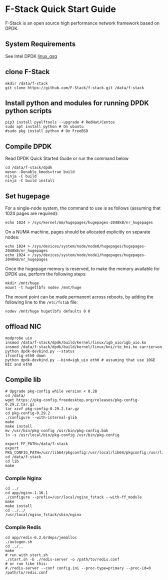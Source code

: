 # F-Stack Quick Start Guide

  F-Stack is an open source high performance network framework based on DPDK.


## System Requirements

See Intel DPDK [linux_gsg](http://dpdk.org/doc/guides/linux_gsg/index.html)

## clone F-Stack

	mkdir /data/f-stack
	git clone https://github.com/F-Stack/f-stack.git /data/f-stack

## Install python and modules for running DPDK python scripts
    pip3 install pyelftools --upgrade # RedHat/Centos
    sudo apt install python # On ubuntu
    #sudo pkg install python # On FreeBSD

## Compile DPDK

Read DPDK Quick Started Guide or run the command below

	cd /data/f-stack/dpdk
	meson -Denable_kmods=true build
	ninja -C build
	ninja -C build install

## Set hugepage

For a single-node system, the command to use is as follows (assuming that 1024 pages are required):

	echo 1024 > /sys/kernel/mm/hugepages/hugepages-2048kB/nr_hugepages

On a NUMA machine, pages should be allocated explicitly on separate nodes:

	echo 1024 > /sys/devices/system/node/node0/hugepages/hugepages-2048kB/nr_hugepages
	echo 1024 > /sys/devices/system/node/node1/hugepages/hugepages-2048kB/nr_hugepages

Once the hugepage memory is reserved, to make the memory available for DPDK use, perform the following steps:

	mkdir /mnt/huge
	mount -t hugetlbfs nodev /mnt/huge

The mount point can be made permanent across reboots, by adding the following line to the `/etc/fstab` file:

	nodev /mnt/huge hugetlbfs defaults 0 0

## offload NIC

    modprobe uio
    insmod /data/f-stack/dpdk/build/kernel/linux/igb_uio/igb_uio.ko
    insmod /data/f-stack/dpdk/build/kernel/linux/kni/rte_kni.ko carrier=on
    python dpdk-devbind.py --status
    ifconfig eth0 down
    python dpdk-devbind.py --bind=igb_uio eth0 # assuming that use 10GE NIC and eth0

## Compile  lib

    # Upgrade pkg-config while version < 0.28
    cd /data/
    wget https://pkg-config.freedesktop.org/releases/pkg-config-0.29.2.tar.gz
    tar xzvf pkg-config-0.29.2.tar.gz
    cd pkg-config-0.29.2
    ./configure --with-internal-glib
    make
    make install
    mv /usr/bin/pkg-config /usr/bin/pkg-config.bak
    ln -s /usr/local/bin/pkg-config /usr/bin/pkg-config

    export FF_PATH=/data/f-stack
    export PKG_CONFIG_PATH=/usr/lib64/pkgconfig:/usr/local/lib64/pkgconfig:/usr/lib/pkgconfig
    cd /data/f-stack
    cd lib
    make

### Compile Nginx

	cd ../
	cd app/nginx-1.16.1
	./configure --prefix=/usr/local/nginx_fstack --with-ff_module
	make
	make install
	cd ../../
	/usr/local/nginx_fstack/sbin/nginx

### Compile Redis

	cd app/redis-6.2.6/deps/jemalloc
	./autogen.sh
	cd ../..
	make
	# run with start.sh
	./start.sh -b ./redis-server -o /path/to/redis.conf
	# or run like this:
	#./redis-server --conf config.ini --proc-type=primary --proc-id=0 /path/to/redis.conf

